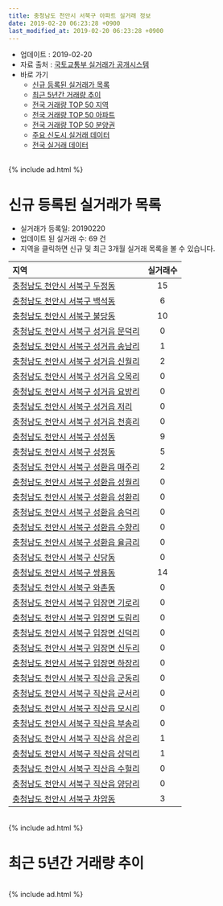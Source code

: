 ```yaml
---
title: 충청남도 천안시 서북구 아파트 실거래 정보
date: 2019-02-20 06:23:28 +0900
last_modified_at: 2019-02-20 06:23:28 +0900
---
```


* 업데이트 : 2019-02-20
* 자료 출처 : [국토교통부 실거래가 공개시스템](http://rt.molit.go.kr)
* 바로 가기
    * [신규 등록된 실거래가 목록](#신규-등록된-실거래가-목록)
    * [최근 5년간 거래량 추이](#최근-5년간-거래량-추이)
    * [전국 거래량 TOP 50 지역](https://inasie.github.io/apt-trade-info/최근-3개월-전국에서-가장-거래가-많이-발생한-지역)
    * [전국 거래량 TOP 50 아파트](https://inasie.github.io/apt-trade-info/최근-3개월-전국에서-가장-거래가-많이-발생한-아파트)
    * [전국 거래량 TOP 50 분양권](https://inasie.github.io/apt-trade-info/최근-3개월-전국에서-가장-거래가-많이-발생한-분양권)
    * [주요 신도시 실거래 데이터](https://inasie.github.io/apt-trade-info/주요-신도시)
    * [전국 실거래 데이터](https://inasie.github.io/apt-trade-info/전국)

<br>
{% include ad.html %}
<br>

# 신규 등록된 실거래가 목록
* 실거래가 등록일: 20190220
* 업데이트 된 실거래 수: 69 건
* 지역을 클릭하면 신규 및 최근 3개월 실거래 목록을 볼 수 있습니다.


|지역|실거래수|
|:---|:---:|
|[충청남도 천안시 서북구 두정동](https://inasie.github.io/apt-trade-info/충청남도-천안시-서북구-두정동)|15|
|[충청남도 천안시 서북구 백석동](https://inasie.github.io/apt-trade-info/충청남도-천안시-서북구-백석동)|6|
|[충청남도 천안시 서북구 불당동](https://inasie.github.io/apt-trade-info/충청남도-천안시-서북구-불당동)|10|
|[충청남도 천안시 서북구 성거읍 문덕리](https://inasie.github.io/apt-trade-info/충청남도-천안시-서북구-성거읍-문덕리)|0|
|[충청남도 천안시 서북구 성거읍 송남리](https://inasie.github.io/apt-trade-info/충청남도-천안시-서북구-성거읍-송남리)|1|
|[충청남도 천안시 서북구 성거읍 신월리](https://inasie.github.io/apt-trade-info/충청남도-천안시-서북구-성거읍-신월리)|2|
|[충청남도 천안시 서북구 성거읍 오목리](https://inasie.github.io/apt-trade-info/충청남도-천안시-서북구-성거읍-오목리)|0|
|[충청남도 천안시 서북구 성거읍 요방리](https://inasie.github.io/apt-trade-info/충청남도-천안시-서북구-성거읍-요방리)|0|
|[충청남도 천안시 서북구 성거읍 저리](https://inasie.github.io/apt-trade-info/충청남도-천안시-서북구-성거읍-저리)|0|
|[충청남도 천안시 서북구 성거읍 천흥리](https://inasie.github.io/apt-trade-info/충청남도-천안시-서북구-성거읍-천흥리)|0|
|[충청남도 천안시 서북구 성성동](https://inasie.github.io/apt-trade-info/충청남도-천안시-서북구-성성동)|9|
|[충청남도 천안시 서북구 성정동](https://inasie.github.io/apt-trade-info/충청남도-천안시-서북구-성정동)|5|
|[충청남도 천안시 서북구 성환읍 매주리](https://inasie.github.io/apt-trade-info/충청남도-천안시-서북구-성환읍-매주리)|2|
|[충청남도 천안시 서북구 성환읍 성월리](https://inasie.github.io/apt-trade-info/충청남도-천안시-서북구-성환읍-성월리)|0|
|[충청남도 천안시 서북구 성환읍 성환리](https://inasie.github.io/apt-trade-info/충청남도-천안시-서북구-성환읍-성환리)|0|
|[충청남도 천안시 서북구 성환읍 송덕리](https://inasie.github.io/apt-trade-info/충청남도-천안시-서북구-성환읍-송덕리)|0|
|[충청남도 천안시 서북구 성환읍 수향리](https://inasie.github.io/apt-trade-info/충청남도-천안시-서북구-성환읍-수향리)|0|
|[충청남도 천안시 서북구 성환읍 율금리](https://inasie.github.io/apt-trade-info/충청남도-천안시-서북구-성환읍-율금리)|0|
|[충청남도 천안시 서북구 신당동](https://inasie.github.io/apt-trade-info/충청남도-천안시-서북구-신당동)|0|
|[충청남도 천안시 서북구 쌍용동](https://inasie.github.io/apt-trade-info/충청남도-천안시-서북구-쌍용동)|14|
|[충청남도 천안시 서북구 와촌동](https://inasie.github.io/apt-trade-info/충청남도-천안시-서북구-와촌동)|0|
|[충청남도 천안시 서북구 입장면 기로리](https://inasie.github.io/apt-trade-info/충청남도-천안시-서북구-입장면-기로리)|0|
|[충청남도 천안시 서북구 입장면 도림리](https://inasie.github.io/apt-trade-info/충청남도-천안시-서북구-입장면-도림리)|0|
|[충청남도 천안시 서북구 입장면 신덕리](https://inasie.github.io/apt-trade-info/충청남도-천안시-서북구-입장면-신덕리)|0|
|[충청남도 천안시 서북구 입장면 신두리](https://inasie.github.io/apt-trade-info/충청남도-천안시-서북구-입장면-신두리)|0|
|[충청남도 천안시 서북구 입장면 하장리](https://inasie.github.io/apt-trade-info/충청남도-천안시-서북구-입장면-하장리)|0|
|[충청남도 천안시 서북구 직산읍 군동리](https://inasie.github.io/apt-trade-info/충청남도-천안시-서북구-직산읍-군동리)|0|
|[충청남도 천안시 서북구 직산읍 군서리](https://inasie.github.io/apt-trade-info/충청남도-천안시-서북구-직산읍-군서리)|0|
|[충청남도 천안시 서북구 직산읍 모시리](https://inasie.github.io/apt-trade-info/충청남도-천안시-서북구-직산읍-모시리)|0|
|[충청남도 천안시 서북구 직산읍 부송리](https://inasie.github.io/apt-trade-info/충청남도-천안시-서북구-직산읍-부송리)|0|
|[충청남도 천안시 서북구 직산읍 삼은리](https://inasie.github.io/apt-trade-info/충청남도-천안시-서북구-직산읍-삼은리)|1|
|[충청남도 천안시 서북구 직산읍 상덕리](https://inasie.github.io/apt-trade-info/충청남도-천안시-서북구-직산읍-상덕리)|1|
|[충청남도 천안시 서북구 직산읍 수헐리](https://inasie.github.io/apt-trade-info/충청남도-천안시-서북구-직산읍-수헐리)|0|
|[충청남도 천안시 서북구 직산읍 양당리](https://inasie.github.io/apt-trade-info/충청남도-천안시-서북구-직산읍-양당리)|0|
|[충청남도 천안시 서북구 차암동](https://inasie.github.io/apt-trade-info/충청남도-천안시-서북구-차암동)|3|


<br>
{% include ad.html %}
<br>

# 최근 5년간 거래량 추이


<div style="width:100%;">
    <canvas id="deal_progress" height="200"></canvas>
</div>

<script>
new Chart(document.getElementById("deal_progress"), {
    type: 'line',
    data: {
        labels: ['201402','201403','201404','201405','201406','201407','201408','201409','201410','201411','201412','201501','201502','201503','201504','201505','201506','201507','201508','201509','201510','201511','201512','201601','201602','201603','201604','201605','201606','201607','201608','201609','201610','201611','201612','201701','201702','201703','201704','201705','201706','201707','201708','201709','201710','201711','201712','201801','201802','201803','201804','201805','201806','201807','201808','201809','201810','201811','201812','201901','201902'],
        datasets: [{
            label: '매매',
            pointRadius: 1,
            data: [625, 688, 600, 552, 492, 581, 614, 674, 636, 571, 439, 501, 441, 619, 565, 504, 506, 536, 412, 439, 448, 403, 313, 297, 277, 339, 329, 345, 347, 374, 392, 384, 457, 358, 369, 315, 419, 453, 394, 403, 520, 469, 403, 470, 386, 445, 392, 521, 494, 729, 520, 454, 446, 367, 422, 531, 834, 786, 512, 535, 120],
            borderColor: "rgba(255, 201, 14, 1)",
            backgroundColor: "rgba(255, 201, 14, 0.5)",
            fill: false,
            lineTension: 0
        },{
            label: '전월세',
            pointRadius: 1,
            data: [692, 568, 476, 504, 449, 461, 521, 456, 519, 505, 537, 764, 697, 707, 614, 520, 535, 480, 501, 456, 536, 464, 524, 607, 699, 759, 607, 556, 559, 479, 502, 550, 670, 589, 603, 652, 838, 699, 622, 592, 654, 679, 618, 616, 530, 628, 722, 774, 752, 793, 779, 714, 605, 560, 526, 516, 618, 522, 597, 640, 211],
            borderColor: "rgba(0, 141, 185, 1)",
            backgroundColor: "rgba(0, 141, 185, 0.5)",
            fill: false,
            lineTension: 0
        }
        ]
    },
    options: {
        responsive: true,
        title: {
            display: false
        },
        tooltips: {
            mode: 'index',
            intersect: false
        },
        hover: {
            mode: 'nearest',
            intersect: true
        },
        scales: {
            xAxes: [{
                display: true,
                scaleLabel: {
                    display: true,
                    labelString: '년/월'
                }
            }],
            yAxes: [{
                display: true,
                ticks: {
                    suggestedMin: 0,
                },
                scaleLabel: {
                    display: true,
                    labelString: '실거래 수'
                }
            }]
        }
    }
});

</script>


<br>
{% include ad.html %}
<br>

